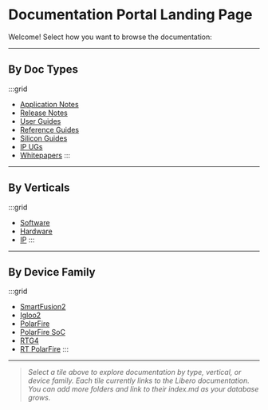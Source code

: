 # Documentation Portal Landing Page

Welcome! Select how you want to browse the documentation:

---

## By Doc Types

:::grid

- [Application Notes](libero/index.md)
- [Release Notes](libero/index.md)
- [User Guides](libero/index.md)
- [Reference Guides](libero/index.md)
- [Silicon Guides](libero/index.md)
- [IP UGs](libero/index.md)
- [Whitepapers](libero/index.md)
  :::

---

## By Verticals

:::grid

- [Software](libero/index.md)
- [Hardware](libero/index.md)
- [IP](libero/index.md)
  :::

---

## By Device Family

:::grid

- [SmartFusion2](libero/index.md)
- [Igloo2](libero/index.md)
- [PolarFire](libero/index.md)
- [PolarFire SoC](libero/index.md)
- [RTG4](libero/index.md)
- [RT PolarFire](libero/index.md)
  :::

---

> _Select a tile above to explore documentation by type, vertical, or device family. Each tile currently links to the Libero documentation. You can add more folders and link to their index.md as your database grows._
